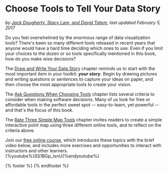 # Choose Tools to Tell Your Data Story
*by [Jack Dougherty, Stacy Lam, and David Tatem](../introduction/who.md), last updated February 5, 2017*

Do you feel overwhelmed by the enormous range of data visualization tools? There's been so many different tools released in recent years that anyone would have a hard time deciding which ones to use. Even if you limit your choices to the dozen or so tools specifically mentioned in this book, how do you make wise decisions?

The [Draw and Write Your Data Story](/draw/readme.md) chapter reminds us to start with the most important item in your toolkit: ***your story***. Begin by drawing pictures and writing questions or sentences to capture your ideas on paper, and then choose the most appropriate tools to create your vision.

The [Ask Questions When Choosing Tools](/ask/readme.md) chapter lists several criteria to consider when making software decisions. Many of us look for free or affordable tools in the perfect sweet spot -- easy-to-learn, yet powerful -- and that's the focus of this book.

The [Rate Three Simple Map Tools](/rate/readme.md) chapter invites readers to create a simple interactive point map using three different online tools, and to reflect on the criteria above.

Join our [free online course](.../enroll/readme.md), which introduces these topics with the brief video below, and includes more exercises and opportunities to interact with instructors and other learners. 
{%youtube%}SS1BGp_lxnU{%endyoutube%}

{% footer %}
{% endfooter %}
